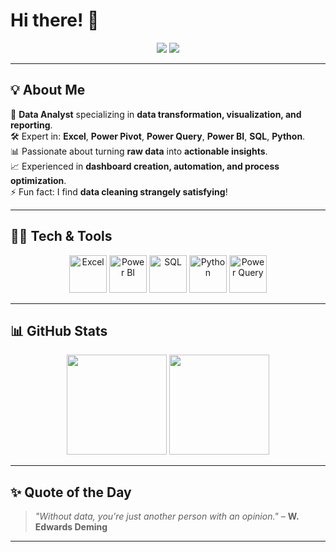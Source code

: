 # Hi there! 👋  

<p align="center">
<a href="https://www.linkedin.com/in/amr-sakr-433a8a164" target="_blank"><img src="https://img.shields.io/badge/LinkedIn-%230077B5.svg?style=for-the-badge&logo=linkedin&logoColor=white"/></a>  
<a href="mailto:YOUR-EMAIL"><img src="https://img.shields.io/badge/Email-D14836?style=for-the-badge&logo=gmail&logoColor=white"/></a>
</p>

---

## 💡 About Me  
💼 **Data Analyst** specializing in **data transformation, visualization, and reporting**.  
🛠 Expert in: **Excel**, **Power Pivot**, **Power Query**, **Power BI**, **SQL**, **Python**.  
📊 Passionate about turning **raw data** into **actionable insights**.  
📈 Experienced in **dashboard creation, automation, and process optimization**.  
⚡ Fun fact: I find **data cleaning strangely satisfying**!  

---

## 🧑‍💻 Tech & Tools  
<p align="center">
<img src="https://www.vectorlogo.zone/logos/microsoft_excel/microsoft_excel-icon.svg" alt="Excel" width="60"/>
<img src="https://powerbi.microsoft.com/pictures/application-logos/svg/powerbi.svg" alt="Power BI" width="60"/>
<img src="https://upload.wikimedia.org/wikipedia/commons/8/87/Sql_data_base_with_logo.png" alt="SQL" width="60"/>
<img src="https://www.vectorlogo.zone/logos/python/python-icon.svg" alt="Python" width="60"/>
<img src="https://upload.wikimedia.org/wikipedia/commons/2/20/Power_Query_Logo.png" alt="Power Query" width="60"/>
</p>

---

## 📊 GitHub Stats  
<p align="center">
<img src="https://github-readme-stats.vercel.app/api?username=YOUR-USERNAME&show_icons=true&theme=radical&count_private=true&include_all_commits=true" height="160"/>
<img src="https://github-readme-streak-stats.herokuapp.com/?user=YOUR-USERNAME&theme=radical" height="160"/>
</p>

---

## ✨ Quote of the Day  
> *"Without data, you're just another person with an opinion."* – **W. Edwards Deming**

---
